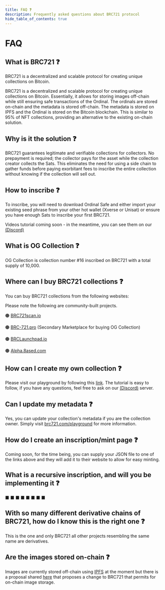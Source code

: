 ```yaml
---
title: FAQ ❓
description: Frequently asked questions about BRC721 protocol 
hide_table_of_contents: true
---
```


# FAQ

## What is BRC721 ❓

BRC721 is a decentralized and scalable protocol for creating unique collections on Bitcoin.

BRC721 is a decentralized and scalable protocol for creating unique collections on Bitcoin. Essentially, it allows for storing images off-chain while still ensuring safe transactions of the Ordinal. The ordinals are stored on-chain and the metadata is stored off-chain.
The metadata is stored on IPFS and the Ordinal is stored on the Bitcoin blockchain. This is similar to 95% of NFT collections, providing an alternative to the existing on-chain solution.

## Why is it the solution ❓

BRC721 guarantees legitimate and verifiable collections for collectors. No prepayment is required; the collector pays for the asset while the collection creator collects the Sats. This eliminates the need for using a side chain to gather funds before paying exorbitant fees to inscribe the entire collection without knowing if the collection will sell out.

## How to inscribe ❓

To inscribe, you will need to download Ordinal Safe and either import your existing seed phrase from your other hot wallet (Xverse or Unisat) or ensure you have enough Sats to inscribe your first BRC721.

Videos tutorial coming soon - in the meantime, you can see them on our [(Discord)](https://discord.com/invite/brc721) 

## What is OG Collection ❓

OG Collection is collection number #16 inscribed on BRC721 with a total supply of 10,000. 

## Where can I buy BRC721 collections ❓

You can buy BRC721 collections from the following websites:

Please note the following are community-built projects.

🟠 [BRC721scan.io](https://www.brc721scan.io/)

🟠 [BRC-721.pro](https://brc-721.pro/) (Secondary Marketplace for buying OG Collection)

🟠 [BRCLaunchpad.io](https://brclaunchpad.io/)

🟠 [Alpha.8ased.com](https://alpha.8ased.com/)

## How can I create my own collection ❓

Please visit our playground by following this [link](https://tutorial.brc721.com/). The tutorial is easy to follow, if you have any questions, feel free to ask on our [(Discord)](https://discord.com/invite/brc721) server.

## Can I update my metadata ❓

Yes, you can update your collection's metadata if you are the collection owner. Simply visit [brc721.com/playground](https://brc721.com/playground) for more information.

## How do I create an inscription/mint page ❓

Coming soon, for the time being, you can supply your JSON file to one of the links above and they will add it to their website to allow for easy minting.

## What is a recursive inscription, and will you be implementing it ❓

■ ■ ■ ■ ■ ■ ■ ■

## With so many different derivative chains of BRC721, how do I know this is the right one ❓

This is the one and only BRC721 all other projects resembling the same name are derivatives.

## Are the images stored on-chain ❓

Images are currently stored off-chain using [IPFS](https://developers.cloudflare.com/web3/ipfs-gateway/concepts/ipfs/) at the moment but there is a proposal shared [here](https://github.com/onchainguy-eth/brc721-docs/tree/on-chain-metadata) that proposes a change to BRC721 that permits for on-chain image storage.
